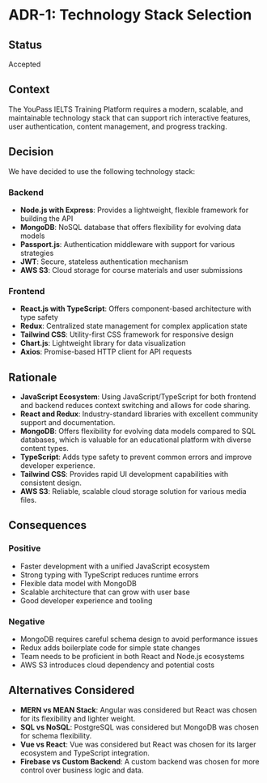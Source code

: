 # ADR-1: Technology Stack Selection

## Status
Accepted

## Context
The YouPass IELTS Training Platform requires a modern, scalable, and maintainable technology stack that can support rich interactive features, user authentication, content management, and progress tracking.

## Decision
We have decided to use the following technology stack:

### Backend
- **Node.js with Express**: Provides a lightweight, flexible framework for building the API
- **MongoDB**: NoSQL database that offers flexibility for evolving data models
- **Passport.js**: Authentication middleware with support for various strategies
- **JWT**: Secure, stateless authentication mechanism
- **AWS S3**: Cloud storage for course materials and user submissions

### Frontend
- **React.js with TypeScript**: Offers component-based architecture with type safety
- **Redux**: Centralized state management for complex application state
- **Tailwind CSS**: Utility-first CSS framework for responsive design
- **Chart.js**: Lightweight library for data visualization
- **Axios**: Promise-based HTTP client for API requests

## Rationale
- **JavaScript Ecosystem**: Using JavaScript/TypeScript for both frontend and backend reduces context switching and allows for code sharing.
- **React and Redux**: Industry-standard libraries with excellent community support and documentation.
- **MongoDB**: Offers flexibility for evolving data models compared to SQL databases, which is valuable for an educational platform with diverse content types.
- **TypeScript**: Adds type safety to prevent common errors and improve developer experience.
- **Tailwind CSS**: Provides rapid UI development capabilities with consistent design.
- **AWS S3**: Reliable, scalable cloud storage solution for various media files.

## Consequences
### Positive
- Faster development with a unified JavaScript ecosystem
- Strong typing with TypeScript reduces runtime errors
- Flexible data model with MongoDB
- Scalable architecture that can grow with user base
- Good developer experience and tooling

### Negative
- MongoDB requires careful schema design to avoid performance issues
- Redux adds boilerplate code for simple state changes
- Team needs to be proficient in both React and Node.js ecosystems
- AWS S3 introduces cloud dependency and potential costs

## Alternatives Considered
- **MERN vs MEAN Stack**: Angular was considered but React was chosen for its flexibility and lighter weight.
- **SQL vs NoSQL**: PostgreSQL was considered but MongoDB was chosen for schema flexibility.
- **Vue vs React**: Vue was considered but React was chosen for its larger ecosystem and TypeScript integration.
- **Firebase vs Custom Backend**: A custom backend was chosen for more control over business logic and data. 